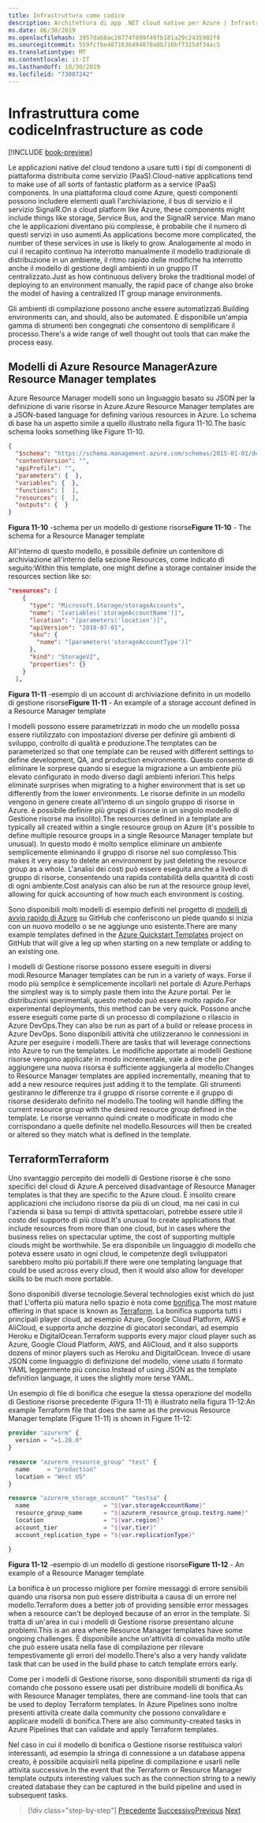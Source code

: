 ```yaml
---
title: Infrastruttura come codice
description: Architettura di app .NET cloud native per Azure | Infrastruttura come codice
ms.date: 06/30/2019
ms.openlocfilehash: 3957da68ac28774f899f49fb181a29c2435902f8
ms.sourcegitcommit: 559fcfbe4871636494870a8b716bf7325df34ac5
ms.translationtype: MT
ms.contentlocale: it-IT
ms.lasthandoff: 10/30/2019
ms.locfileid: "73087242"
---
```

# <a name="infrastructure-as-code"></a><span data-ttu-id="825e5-103">Infrastruttura come codice</span><span class="sxs-lookup"><span data-stu-id="825e5-103">Infrastructure as code</span></span>

[!INCLUDE [book-preview](../../../includes/book-preview.md)]

<span data-ttu-id="825e5-104">Le applicazioni native del cloud tendono a usare tutti i tipi di componenti di piattaforma distribuita come servizio (PaaS).</span><span class="sxs-lookup"><span data-stu-id="825e5-104">Cloud-native applications tend to make use of all sorts of fantastic platform as a service (PaaS) components.</span></span> <span data-ttu-id="825e5-105">In una piattaforma cloud come Azure, questi componenti possono includere elementi quali l'archiviazione, il bus di servizio e il servizio SignalR.</span><span class="sxs-lookup"><span data-stu-id="825e5-105">On a cloud platform like Azure, these components might include things like storage, Service Bus, and the SignalR service.</span></span> <span data-ttu-id="825e5-106">Man mano che le applicazioni diventano più complesse, è probabile che il numero di questi servizi in uso aumenti.</span><span class="sxs-lookup"><span data-stu-id="825e5-106">As applications become more complicated, the number of these services in use is likely to grow.</span></span> <span data-ttu-id="825e5-107">Analogamente al modo in cui il recapito continuo ha interrotto manualmente il modello tradizionale di distribuzione in un ambiente, il ritmo rapido delle modifiche ha interrotto anche il modello di gestione degli ambienti in un gruppo IT centralizzato.</span><span class="sxs-lookup"><span data-stu-id="825e5-107">Just as how continuous delivery broke the traditional model of deploying to an environment manually, the rapid pace of change also broke the model of having a centralized IT group manage environments.</span></span>

<span data-ttu-id="825e5-108">Gli ambienti di compilazione possono anche essere automatizzati.</span><span class="sxs-lookup"><span data-stu-id="825e5-108">Building environments can, and should, also be automated.</span></span> <span data-ttu-id="825e5-109">È disponibile un'ampia gamma di strumenti ben congegnati che consentono di semplificare il processo.</span><span class="sxs-lookup"><span data-stu-id="825e5-109">There's a wide range of well thought out tools that can make the process easy.</span></span>

## <a name="azure-resource-manager-templates"></a><span data-ttu-id="825e5-110">Modelli di Azure Resource Manager</span><span class="sxs-lookup"><span data-stu-id="825e5-110">Azure Resource Manager templates</span></span>

<span data-ttu-id="825e5-111">Azure Resource Manager modelli sono un linguaggio basato su JSON per la definizione di varie risorse in Azure.</span><span class="sxs-lookup"><span data-stu-id="825e5-111">Azure Resource Manager templates are a JSON-based language for defining various resources in Azure.</span></span> <span data-ttu-id="825e5-112">Lo schema di base ha un aspetto simile a quello illustrato nella figura 11-10.</span><span class="sxs-lookup"><span data-stu-id="825e5-112">The basic schema looks something like Figure 11-10.</span></span>

```json
{
  "$schema": "https://schema.management.azure.com/schemas/2015-01-01/deploymentTemplate.json#",
  "contentVersion": "",
  "apiProfile": "",
  "parameters": {  },
  "variables": {  },
  "functions": [  ],
  "resources": [  ],
  "outputs": {  }
}
```

<span data-ttu-id="825e5-113">**Figura 11-10** -schema per un modello di gestione risorse</span><span class="sxs-lookup"><span data-stu-id="825e5-113">**Figure 11-10** - The schema for a Resource Manager template</span></span>

<span data-ttu-id="825e5-114">All'interno di questo modello, è possibile definire un contenitore di archiviazione all'interno della sezione Resources, come indicato di seguito:</span><span class="sxs-lookup"><span data-stu-id="825e5-114">Within this template, one might define a storage container inside the resources section like so:</span></span>

```json
"resources": [
    {
      "type": "Microsoft.Storage/storageAccounts",
      "name": "[variables('storageAccountName')]",
      "location": "[parameters('location')]",
      "apiVersion": "2018-07-01",
      "sku": {
        "name": "[parameters('storageAccountType')]"
      },
      "kind": "StorageV2",
      "properties": {}
    }
  ],
```

<span data-ttu-id="825e5-115">**Figura 11-11** -esempio di un account di archiviazione definito in un modello di gestione risorse</span><span class="sxs-lookup"><span data-stu-id="825e5-115">**Figure 11-11** - An example of a storage account defined in a Resource Manager template</span></span>

<span data-ttu-id="825e5-116">I modelli possono essere parametrizzati in modo che un modello possa essere riutilizzato con impostazioni diverse per definire gli ambienti di sviluppo, controllo di qualità e produzione.</span><span class="sxs-lookup"><span data-stu-id="825e5-116">The templates can be parameterized so that one template can be reused with different settings to define development, QA, and production environments.</span></span> <span data-ttu-id="825e5-117">Questo consente di eliminare le sorprese quando si esegue la migrazione a un ambiente più elevato configurato in modo diverso dagli ambienti inferiori.</span><span class="sxs-lookup"><span data-stu-id="825e5-117">This helps eliminate surprises when migrating to a higher environment that is set up differently from the lower environments.</span></span> <span data-ttu-id="825e5-118">Le risorse definite in un modello vengono in genere create all'interno di un singolo gruppo di risorse in Azure. è possibile definire più gruppi di risorse in un singolo modello di Gestione risorse ma insolito).</span><span class="sxs-lookup"><span data-stu-id="825e5-118">The resources defined in a template are typically all created within a single resource group on Azure (it's possible to define multiple resource groups in a single Resource Manager template but unusual).</span></span> <span data-ttu-id="825e5-119">In questo modo è molto semplice eliminare un ambiente semplicemente eliminando il gruppo di risorse nel suo complesso.</span><span class="sxs-lookup"><span data-stu-id="825e5-119">This makes it very easy to delete an environment by just deleting the resource group as a whole.</span></span> <span data-ttu-id="825e5-120">L'analisi dei costi può essere eseguita anche a livello di gruppo di risorse, consentendo una rapida contabilità della quantità di costi di ogni ambiente.</span><span class="sxs-lookup"><span data-stu-id="825e5-120">Cost analysis can also be run at the resource group level, allowing for quick accounting of how much each environment is costing.</span></span>

<span data-ttu-id="825e5-121">Sono disponibili molti modelli di esempio definiti nel progetto di [modelli di avvio rapido di Azure](https://github.com/Azure/azure-quickstart-templates) su GitHub che conferiscono un piede quando si inizia con un nuovo modello o se ne aggiunge uno esistente.</span><span class="sxs-lookup"><span data-stu-id="825e5-121">There are many example templates defined in the [Azure Quickstart Templates](https://github.com/Azure/azure-quickstart-templates) project on GitHub that will give a leg up when starting on a new template or adding to an existing one.</span></span>

<span data-ttu-id="825e5-122">I modelli di Gestione risorse possono essere eseguiti in diversi modi.</span><span class="sxs-lookup"><span data-stu-id="825e5-122">Resource Manager templates can be run in a variety of ways.</span></span> <span data-ttu-id="825e5-123">Forse il modo più semplice è semplicemente incollarli nel portale di Azure.</span><span class="sxs-lookup"><span data-stu-id="825e5-123">Perhaps the simplest way is to simply paste them into the Azure portal.</span></span> <span data-ttu-id="825e5-124">Per le distribuzioni sperimentali, questo metodo può essere molto rapido.</span><span class="sxs-lookup"><span data-stu-id="825e5-124">For experimental deployments, this method can be very quick.</span></span> <span data-ttu-id="825e5-125">Possono anche essere eseguiti come parte di un processo di compilazione o rilascio in Azure DevOps.</span><span class="sxs-lookup"><span data-stu-id="825e5-125">They can also be run as part of a build or release process in Azure DevOps.</span></span> <span data-ttu-id="825e5-126">Sono disponibili attività che utilizzeranno le connessioni in Azure per eseguire i modelli.</span><span class="sxs-lookup"><span data-stu-id="825e5-126">There are tasks that will leverage connections into Azure to run the templates.</span></span> <span data-ttu-id="825e5-127">Le modifiche apportate ai modelli Gestione risorse vengono applicate in modo incrementale, vale a dire che per aggiungere una nuova risorsa è sufficiente aggiungerla al modello.</span><span class="sxs-lookup"><span data-stu-id="825e5-127">Changes to Resource Manager templates are applied incrementally, meaning that to add a new resource requires just adding it to the template.</span></span> <span data-ttu-id="825e5-128">Gli strumenti gestiranno le differenze tra il gruppo di risorse corrente e il gruppo di risorse desiderato definito nel modello.</span><span class="sxs-lookup"><span data-stu-id="825e5-128">The tooling will handle diffing the current resource group with the desired resource group defined in the template.</span></span> <span data-ttu-id="825e5-129">Le risorse verranno quindi create o modificate in modo che corrispondano a quelle definite nel modello.</span><span class="sxs-lookup"><span data-stu-id="825e5-129">Resources will then be created or altered so they match what is defined in the template.</span></span>  

## <a name="terraform"></a><span data-ttu-id="825e5-130">Terraform</span><span class="sxs-lookup"><span data-stu-id="825e5-130">Terraform</span></span>

<span data-ttu-id="825e5-131">Uno svantaggio percepito dei modelli di Gestione risorse è che sono specifici del cloud di Azure.</span><span class="sxs-lookup"><span data-stu-id="825e5-131">A perceived disadvantage of Resource Manager templates is that they are specific to the Azure cloud.</span></span> <span data-ttu-id="825e5-132">È insolito creare applicazioni che includono risorse da più di un cloud, ma nei casi in cui l'azienda si basa su tempi di attività spettacolari, potrebbe essere utile il costo del supporto di più cloud.</span><span class="sxs-lookup"><span data-stu-id="825e5-132">It's unusual to create applications that include resources from more than one cloud, but in cases where the business relies on spectacular uptime, the cost of supporting multiple clouds might be worthwhile.</span></span> <span data-ttu-id="825e5-133">Se era disponibile un linguaggio di modello che poteva essere usato in ogni cloud, le competenze degli sviluppatori sarebbero molto più portabili.</span><span class="sxs-lookup"><span data-stu-id="825e5-133">If there were one templating language that could be used across every cloud, then it would also allow for developer skills to be much more portable.</span></span>

<span data-ttu-id="825e5-134">Sono disponibili diverse tecnologie.</span><span class="sxs-lookup"><span data-stu-id="825e5-134">Several technologies exist which do just that!</span></span> <span data-ttu-id="825e5-135">L'offerta più matura nello spazio è nota come [bonifica](https://www.terraform.io/).</span><span class="sxs-lookup"><span data-stu-id="825e5-135">The most mature offering in that space is known as [Terraform](https://www.terraform.io/).</span></span> <span data-ttu-id="825e5-136">La bonifica supporta tutti i principali player cloud, ad esempio Azure, Google Cloud Platform, AWS e AliCloud, e supporta anche dozzine di giocatori secondari, ad esempio Heroku e DigitalOcean.</span><span class="sxs-lookup"><span data-stu-id="825e5-136">Terraform supports every major cloud player such as Azure, Google Cloud Platform, AWS, and AliCloud, and it also supports dozens of minor players such as Heroku and DigitalOcean.</span></span> <span data-ttu-id="825e5-137">Invece di usare JSON come linguaggio di definizione del modello, viene usato il formato YAML leggermente più conciso.</span><span class="sxs-lookup"><span data-stu-id="825e5-137">Instead of using JSON as the template definition language, it uses the slightly more terse YAML.</span></span>

<span data-ttu-id="825e5-138">Un esempio di file di bonifica che esegue la stessa operazione del modello di Gestione risorse precedente (Figura 11-11) è illustrato nella figura 11-12:</span><span class="sxs-lookup"><span data-stu-id="825e5-138">An example Terraform file that does the same as the previous Resource Manager template (Figure 11-11) is shown in Figure 11-12:</span></span>

```terraform
provider "azurerm" {
  version = "=1.28.0"
}

resource "azurerm_resource_group" "test" {
  name     = "production"
  location = "West US"
}

resource "azurerm_storage_account" "testsa" {
  name                     = "${var.storageAccountName}"
  resource_group_name      = "${azurerm_resource_group.testrg.name}"
  location                 = "${var.region}"
  account_tier             = "${var.tier}"
  account_replication_type = "${var.replicationType}"

}
```

<span data-ttu-id="825e5-139">**Figura 11-12** -esempio di un modello di gestione risorse</span><span class="sxs-lookup"><span data-stu-id="825e5-139">**Figure 11-12** - An example of a Resource Manager template</span></span>

<span data-ttu-id="825e5-140">La bonifica è un processo migliore per fornire messaggi di errore sensibili quando una risorsa non può essere distribuita a causa di un errore nel modello.</span><span class="sxs-lookup"><span data-stu-id="825e5-140">Terraform does a better job of providing sensible error messages when a resource can't be deployed because of an error in the template.</span></span> <span data-ttu-id="825e5-141">Si tratta di un'area in cui i modelli di Gestione risorse presentano alcune problemi.</span><span class="sxs-lookup"><span data-stu-id="825e5-141">This is an area where Resource Manager templates have some ongoing challenges.</span></span> <span data-ttu-id="825e5-142">È disponibile anche un'attività di convalida molto utile che può essere usata nella fase di compilazione per rilevare tempestivamente gli errori del modello.</span><span class="sxs-lookup"><span data-stu-id="825e5-142">There's also a very handy validate task that can be used in the build phase to catch template errors early.</span></span>

<span data-ttu-id="825e5-143">Come per i modelli di Gestione risorse, sono disponibili strumenti da riga di comando che possono essere usati per distribuire modelli di bonifica.</span><span class="sxs-lookup"><span data-stu-id="825e5-143">As with Resource Manager templates, there are command-line tools that can be used to deploy Terraform templates.</span></span> <span data-ttu-id="825e5-144">In Azure Pipelines sono inoltre presenti attività create dalla community che possono convalidare e applicare modelli di bonifica.</span><span class="sxs-lookup"><span data-stu-id="825e5-144">There are also community-created tasks in Azure Pipelines that can validate and apply Terraform templates.</span></span>

<span data-ttu-id="825e5-145">Nel caso in cui il modello di bonifica o Gestione risorse restituisca valori interessanti, ad esempio la stringa di connessione a un database appena creato, è possibile acquisirli nella pipeline di compilazione e usarli nelle attività successive.</span><span class="sxs-lookup"><span data-stu-id="825e5-145">In the event that the Terraform or Resource Manager template outputs interesting values such as the connection string to a newly created database they can be captured in the build pipeline and used in subsequent tasks.</span></span>

>[!div class="step-by-step"]
><span data-ttu-id="825e5-146">[Precedente](devops.md)
>[Successivo](application-bundles.md)</span><span class="sxs-lookup"><span data-stu-id="825e5-146">[Previous](devops.md)
[Next](application-bundles.md)</span></span>
